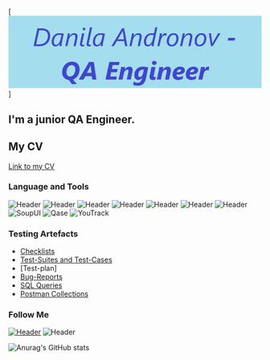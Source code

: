 [![Header](https://github.com/Danila-Daller/Danila-Daller/blob/main/Assets/5120x2880-non-photo-blue-solid-color-background.jpg)]
## I'm a junior QA Engineer.
## My CV
[Link to my CV](https://drive.google.com/drive/folders/1zvuicYTCarZM3A4OpYLFYyHYZ1ibdUMK?usp=share_link)

### Language and Tools
![Header](https://img.shields.io/badge/Postman-090909?style=for-the-badge&logo=postman&logoColor=f76935)
![Header](https://img.shields.io/badge/Github-090909?style=for-the-badge&logo=github&logoColor=8cc4d7)
![Header](https://img.shields.io/badge/MySQL-090909?style=for-the-badge&logo=mysql&logoColor=00618a)
![Header](https://img.shields.io/badge/DevTools-090909?style=for-the-badge&logo=googlechrome&logoColor=2674f2)
![Header](https://img.shields.io/badge/AndroidStudio-090909?style=for-the-badge&logo=androidstudio&logoColor=3ad07d)
![Header](https://img.shields.io/badge/Fiddler-090909?style=for-the-badge&logo=fiddler&logoColor=8cc4d7)
![Header](https://img.shields.io/badge/CharlesProxy-090909?style=for-the-badge&logo=charlesproxy&logoColor=8cc4d7)
![SoupUI](https://img.shields.io/badge/-SoupUI-090909?style=for-the-badge&logo=soupui&logoColor=6CB33F)
![Qase](https://img.shields.io/badge/-Qase-090909?style=for-the-badge&logo=qase&logoColor=3C3B8B)
![YouTrack](https://img.shields.io/badge/-YouTrack-090909?style=for-the-badge&logo=YouTrack&logoColor=00B5F0)

### Testing Artefacts

- [Checklists](https://github.com/Danila-Daller/Checklists)
- [Test-Suites and Test-Cases](https://github.com/Danila-Daller/Test-Suites-and-Test-Cases)
- [Test-plan] 
- [Bug-Reports](https://github.com/artichokeee/bug-reports)
- [SQL Queries](https://github.com/artichokeee/SQL)
- [Postman Collections](https://github.com/artichokeee/postman)

### Follow Me
[![Header](https://img.shields.io/badge/Telegram-090909?style=for-the-badge&logo=telegram&logoColor=31a5db)](https://t.me/danila_daller)
![Header](https://img.shields.io/badge/Linkedin-090909?style=for-the-badge&logo=linkedin&logoColor=0073b1)

![Anurag's GitHub stats](https://github-readme-stats.vercel.app/api?username=Danila-Daller&show_icons=true&theme=radical)